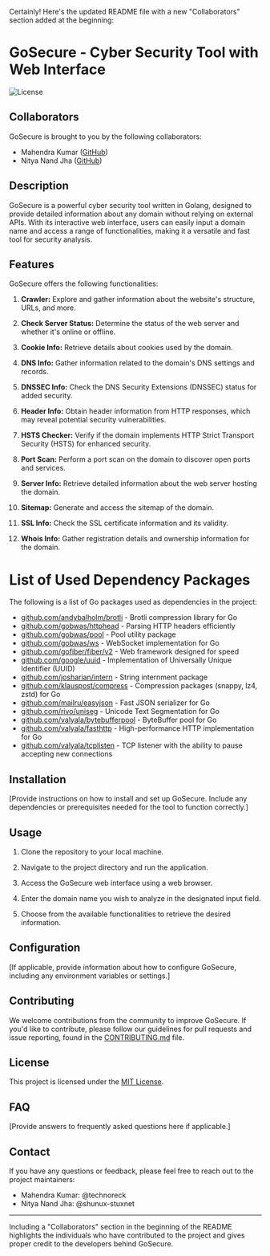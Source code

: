 Certainly! Here's the updated README file with a new "Collaborators" section added at the beginning:

# GoSecure - Cyber Security Tool with Web Interface

![License](https://img.shields.io/badge/license-MIT-blue.svg)

## Collaborators

GoSecure is brought to you by the following collaborators:

- Mahendra Kumar ([GitHub](https://github.com/technoreck))
- Nitya Nand Jha ([GitHub](https://github.com/nitya-nand))

## Description

GoSecure is a powerful cyber security tool written in Golang, designed to provide detailed information about any domain without relying on external APIs. With its interactive web interface, users can easily input a domain name and access a range of functionalities, making it a versatile and fast tool for security analysis.

## Features

GoSecure offers the following functionalities:

1. **Crawler:** Explore and gather information about the website's structure, URLs, and more.

2. **Check Server Status:** Determine the status of the web server and whether it's online or offline.

3. **Cookie Info:** Retrieve details about cookies used by the domain.

4. **DNS Info:** Gather information related to the domain's DNS settings and records.

5. **DNSSEC Info:** Check the DNS Security Extensions (DNSSEC) status for added security.

6. **Header Info:** Obtain header information from HTTP responses, which may reveal potential security vulnerabilities.

7. **HSTS Checker:** Verify if the domain implements HTTP Strict Transport Security (HSTS) for enhanced security.

8. **Port Scan:** Perform a port scan on the domain to discover open ports and services.

9. **Server Info:** Retrieve detailed information about the web server hosting the domain.

10. **Sitemap:** Generate and access the sitemap of the domain.

11. **SSL Info:** Check the SSL certificate information and its validity.

12. **Whois Info:** Gather registration details and ownership information for the domain.


# List of Used Dependency Packages

The following is a list of Go packages used as dependencies in the project:

- [github.com/andybalholm/brotli](https://github.com/andybalholm/brotli) - Brotli compression library for Go
- [github.com/gobwas/httphead](https://github.com/gobwas/httphead) - Parsing HTTP headers efficiently
- [github.com/gobwas/pool](https://github.com/gobwas/pool) - Pool utility package
- [github.com/gobwas/ws](https://github.com/gobwas/ws) - WebSocket implementation for Go
- [github.com/gofiber/fiber/v2](https://github.com/gofiber/fiber/v2) - Web framework designed for speed
- [github.com/google/uuid](https://github.com/google/uuid) - Implementation of Universally Unique Identifier (UUID)
- [github.com/josharian/intern](https://github.com/josharian/intern) - String internment package
- [github.com/klauspost/compress](https://github.com/klauspost/compress) - Compression packages (snappy, lz4, zstd) for Go
- [github.com/mailru/easyjson](https://github.com/mailru/easyjson) - Fast JSON serializer for Go
- [github.com/rivo/uniseg](https://github.com/rivo/uniseg) - Unicode Text Segmentation for Go
- [github.com/valyala/bytebufferpool](https://github.com/valyala/bytebufferpool) - ByteBuffer pool for Go
- [github.com/valyala/fasthttp](https://github.com/valyala/fasthttp) - High-performance HTTP implementation for Go
- [github.com/valyala/tcplisten](https://github.com/valyala/tcplisten) - TCP listener with the ability to pause accepting new connections


## Installation

[Provide instructions on how to install and set up GoSecure. Include any dependencies or prerequisites needed for the tool to function correctly.]

## Usage

1. Clone the repository to your local machine.

2. Navigate to the project directory and run the application.

3. Access the GoSecure web interface using a web browser.

4. Enter the domain name you wish to analyze in the designated input field.

5. Choose from the available functionalities to retrieve the desired information.

## Configuration

[If applicable, provide information about how to configure GoSecure, including any environment variables or settings.]

## Contributing

We welcome contributions from the community to improve GoSecure. If you'd like to contribute, please follow our guidelines for pull requests and issue reporting, found in the [CONTRIBUTING.md](CONTRIBUTING.md) file.

## License

This project is licensed under the [MIT License](https://github.com/technoreck/GoSecure/blob/main/LICENSE).

## FAQ

[Provide answers to frequently asked questions here if applicable.]

## Contact

If you have any questions or feedback, please feel free to reach out to the project maintainers:

- Mahendra Kumar: @technoreck
- Nitya Nand Jha: @shunux-stuxnet

---

Including a "Collaborators" section in the beginning of the README highlights the individuals who have contributed to the project and gives proper credit to the developers behind GoSecure.
